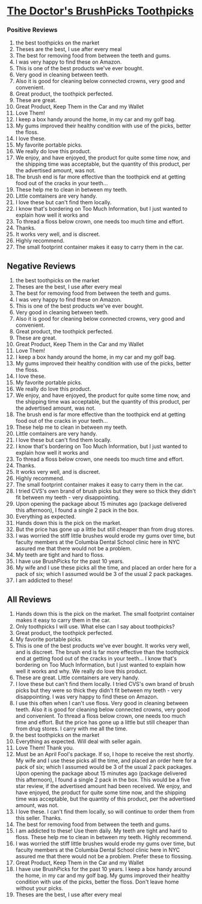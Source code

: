 # [The Doctor&#x27;s BrushPicks Toothpicks](https://products.checkmycream.com/products/The-Doctor&#x27;s-BrushPicks-Toothpicks.html)

### Positive Reviews

<ol>
      <li>the best toothpicks on the market</li>
      <li>Theses are the best, I use after every meal</li>
      <li>The best for removing food from between the teeth and gums.</li>
      <li>I was very happy to find these on Amazon.</li>
      <li>This is one of the best products we&#x27;ve ever bought.  </li>
      <li>Very good in cleaning between teeth.  </li>
      <li>Also it is good for cleaning below connected crowns, very good and convenient.  </li>
      <li>Great product, the toothpick perfected.</li>
      <li>These are great.  </li>
      <li>Great Product, Keep Them in the Car and my Wallet</li>
      <li>Love Them!</li>
      <li>I keep a box handy around the home, in my car and my golf bag.</li>
      <li>My gums improved their healthy condition with use of the picks, better the floss.</li>
      <li>I love these.</li>
      <li>My favorite portable picks.</li>
      <li>We really do love this product.</li>
      <li>We enjoy, and have enjoyed, the product for quite some time now, and the shipping time was acceptable, but the quantity of this product, per the advertised amount, was not.</li>
      <li>The brush end is far more effective than the toothpick end at getting food out of the cracks in your teeth...</li>
      <li>These help me to clean in between my teeth.  </li>
      <li>Little comtainers are very handy.</li>
      <li>I love these but can&#x27;t find them locally.</li>
      <li>I know that&#x27;s bordering on Too Much Information, but I just wanted to explain how well it works and</li>
      <li>To thread a floss below crown, one needs too much time and effort.  </li>
      <li>Thanks.</li>
      <li>It works very well, and is discreet.  </li>
      <li>Highly recommend.</li>
      <li>The small footprint container makes it easy to carry them in the car.</li>
</ol>


<h2>Negative Reviews</h2>
<ol>
<li> the best toothpicks on the market</li>
<li> Theses are the best, I use after every meal</li>
<li> The best for removing food from between the teeth and gums.</li>
<li> I was very happy to find these on Amazon.</li>
<li> This is one of the best products we&#x27;ve ever bought.  </li>
<li> Very good in cleaning between teeth.  </li>
<li> Also it is good for cleaning below connected crowns, very good and convenient.  </li>
<li> Great product, the toothpick perfected.</li>
<li> These are great.  </li>
<li> Great Product, Keep Them in the Car and my Wallet</li>
<li> Love Them!</li>
<li> I keep a box handy around the home, in my car and my golf bag.</li>
<li> My gums improved their healthy condition with use of the picks, better the floss.</li>
<li> I love these.</li>
<li> My favorite portable picks.</li>
<li> We really do love this product.</li>
<li> We enjoy, and have enjoyed, the product for quite some time now, and the shipping time was acceptable, but the quantity of this product, per the advertised amount, was not.</li>
<li> The brush end is far more effective than the toothpick end at getting food out of the cracks in your teeth...</li>
<li> These help me to clean in between my teeth.  </li>
<li> Little comtainers are very handy.</li>
<li> I love these but can&#x27;t find them locally.</li>
<li> I know that&#x27;s bordering on Too Much Information, but I just wanted to explain how well it works and</li>
<li> To thread a floss below crown, one needs too much time and effort.  </li>
<li> Thanks.</li>
<li> It works very well, and is discreet.  </li>
<li> Highly recommend.</li>
<li> The small footprint container makes it easy to carry them in the car.</li>
<li> I tried CVS&#x27;s own brand of brush picks but they were so thick they didn&#x27;t fit between my teeth - very disappointing.</li>
<li> Upon opening the package about 15 minutes ago (package delivered this afternoon), I found a single 2 pack in the box.</li>
<li> Everything as expected.</li>
<li> Hands down this is the pick on the market.</li>
<li> But the price has gone up a little but still cheaper than from drug stores.  </li>
<li> I was worried the stiff little brushes would erode my gums over time, but faculty members at the Columbia Dental School clinic here in NYC assured me that there would not be a problem.</li>
<li> My teeth are tight and hard to floss.  </li>
<li> I have use BrushPicks for the past 10 years.</li>
<li> My wife and I use these picks all the time, and placed an order here for a pack of six; which I assumed would be 3 of the usual 2 pack packages.</li>
<li> I am addicted to these!  </li>
</ol>

<h2>All Reviews</h2>

<ol>
    <li> Hands down this is the pick on the market. The small footprint container makes it easy to carry them in the car.</li>
    <li> Only toothpicks I will use.  What else can I say about toothpicks?</li>
    <li> Great product, the toothpick perfected.</li>
    <li> My favorite portable picks.</li>
    <li> This is one of the best products we&#x27;ve ever bought.  It works very well, and is discreet.  The brush end is far more effective than the toothpick end at getting food out of the cracks in your teeth... I know that&#x27;s bordering on Too Much Information, but I just wanted to explain how well it works and why.  We really do love this product.</li>
    <li> These are great.  Little comtainers are very handy.</li>
    <li> I love these but can&#x27;t find them locally. I tried CVS&#x27;s own brand of brush picks but they were so thick they didn&#x27;t fit between my teeth - very disappointing. I was very happy to find these on Amazon.</li>
    <li> I use this often when I can&#x27;t use floss.  Very good in cleaning between teeth.  Also it is good for cleaning below connected crowns, very good and convenient.  To thread a floss below crown, one needs too much time and effort.  But the price has gone up a little but still cheaper than from drug stores.  I carry with me all the time.</li>
    <li> the best toothpicks on the market</li>
    <li> Everything as expected. Will deal with seller again.</li>
    <li> Love Them! Thank you.</li>
    <li> Must be an April Fool&#x27;s package. If so, I hope to receive the rest shortly. My wife and I use these picks all the time, and placed an order here for a pack of six; which I assumed would be 3 of the usual 2 pack packages. Upon opening the package about 15 minutes ago (package delivered this afternoon), I found a single 2 pack in the box. This would be a five star review, if the advertised amount had been received. We enjoy, and have enjoyed, the product for quite some time now, and the shipping time was acceptable, but the quantity of this product, per the advertised amount, was not.</li>
    <li> I love these. I can&#x27;t find them locally, so will continue to order them from this seller. Thanks.</li>
    <li> The best for removing food from between the teeth and gums.</li>
    <li> I am addicted to these!  Use them daily.  My teeth are tight and hard to floss.  These help me to clean in between my teeth.  Highly recommend.</li>
    <li> I was worried the stiff little brushes would erode my gums over time, but faculty members at the Columbia Dental School clinic here in NYC assured me that there would not be a problem. Prefer these to flossing.</li>
    <li> Great Product, Keep Them in the Car and my Wallet</li>
    <li> I have use BrushPicks for the past 10 years. I keep a box handy around the home, in my car and my golf bag. My gums improved their healthy condition with use of the picks, better the floss. Don&#x27;t leave home without your picks.</li>
    <li> Theses are the best, I use after every meal</li>
</ol>




